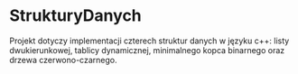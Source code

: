 # StrukturyDanych

Projekt dotyczy implementacji czterech struktur danych w języku c++: listy dwukierunkowej, tablicy dynamicznej, minimalnego kopca binarnego oraz drzewa czerwono-czarnego.
